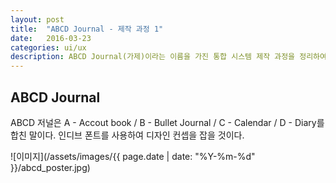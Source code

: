 ```yaml
---
layout: post
title:  "ABCD Journal - 제작 과정 1"
date:   2016-03-23
categories: ui/ux
description: ABCD Journal(가제)이라는 이름을 가진 통합 시스템 제작 과정을 정리하여 넣었다. ABCD Journal은 다이어리, 가계부, 일정, 블렛 저널이 모두 통합 된 시스템으로 기본적으로는 블렛 저널의 형식에서 더 발전된 형태이다. UX 공부를 하기도 하면서 기존에 내가 원했던 시스템을 직접 만들어 보기 위해 시작한 프로젝트이다. 최종 목표는 완성 후 배포지만 오래 걸릴 듯... 일단 처음 목표는 기획 후 디자인까지로 정하였다.
---
```


## ABCD Journal

ABCD 저널은 A - Accout book / B - Bullet Journal / C - Calendar / D - Diary를 합친 말이다. 인디브 폰트를 사용하여 디자인 컨셉을 잡을 것이다.

![이미지](/assets/images/{{ page.date | date: "%Y-%m-%d" }}/abcd_poster.jpg)